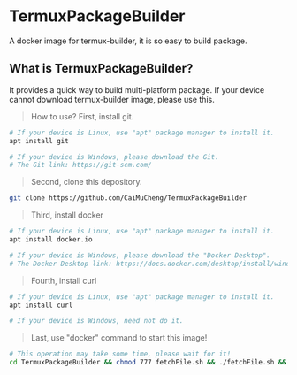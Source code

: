 # TermuxPackageBuilder
A docker image for termux-builder, it is so easy to build package.

## What is TermuxPackageBuilder?
It provides a quick way to build multi-platform package.
If your device cannot download termux-builder image, please use this.

>How to use?
>First, install git.
```bash
# If your device is Linux, use "apt" package manager to install it.
apt install git

# If your device is Windows, please download the Git.
# The Git link: https://git-scm.com/
```

>Second, clone this depository.
```bash
git clone https://github.com/CaiMuCheng/TermuxPackageBuilder
```

>Third, install docker
```bash
# If your device is Linux, use "apt" package manager to install it.
apt install docker.io

# If your device is Windows, please download the "Docker Desktop".
# The Docker Desktop link: https://docs.docker.com/desktop/install/windows-install
```

>Fourth, install curl
```bash
# If your device is Linux, use "apt" package manager to install it.
apt install curl

# If your device is Windows, need not do it.
```

>Last, use "docker" command to start this image!
```bash
# This operation may take some time, please wait for it!
cd TermuxPackageBuilder && chmod 777 fetchFile.sh && ./fetchFile.sh && docker import package-builder.tar termux-package-builder && docker run -t -i termux-package-builder /bin/bash
```